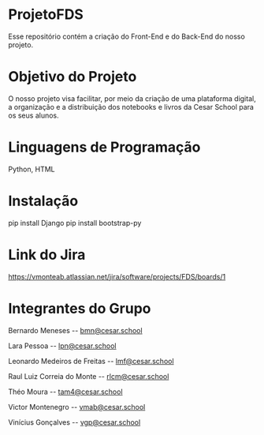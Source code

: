 # ProjetoFDS
Esse repositório contém a criação do Front-End e do Back-End do nosso projeto.

# Objetivo do Projeto
O nosso projeto visa facilitar, por meio da criação de uma plataforma digital, a organização e a distribuição dos notebooks e livros da Cesar School para os seus alunos.

# Linguagens de Programação
Python, HTML

# Instalação
pip install Django
pip install bootstrap-py

# Link do Jira
https://vmonteab.atlassian.net/jira/software/projects/FDS/boards/1

# Integrantes do Grupo
Bernardo Meneses -- bmn@cesar.school

Lara Pessoa -- lpn@cesar.school

Leonardo Medeiros de Freitas -- lmf@cesar.school

Raul Luiz Correia do Monte -- rlcm@cesar.school

Théo Moura -- tam4@cesar.school

Victor Montenegro -- vmab@cesar.school

Vinícius Gonçalves -- vgp@cesar.school


